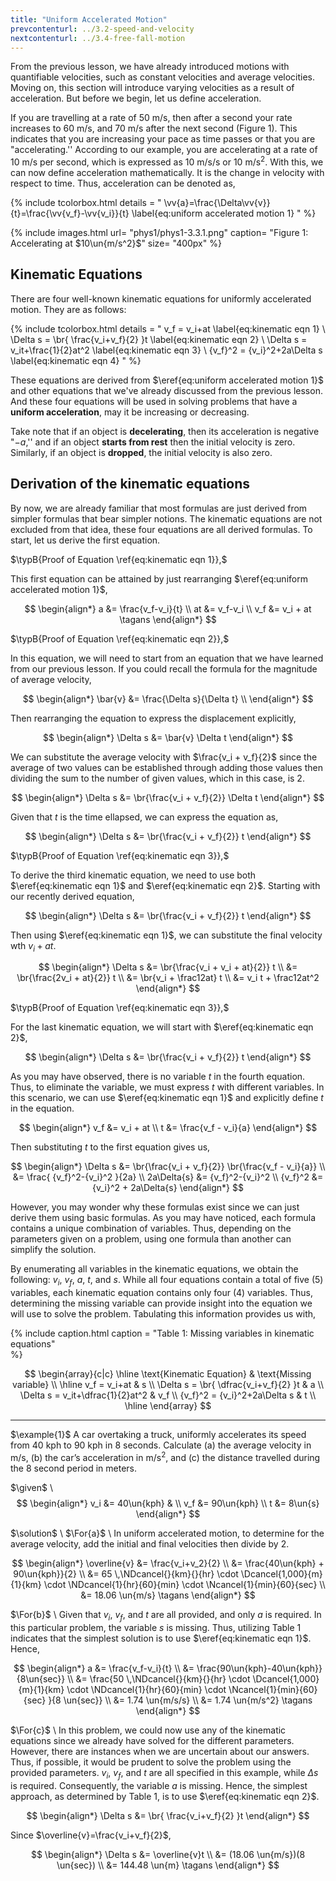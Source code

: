 ```yaml
---
title: "Uniform Accelerated Motion"
prevcontenturl: ../3.2-speed-and-velocity
nextcontenturl: ../3.4-free-fall-motion
---
```




From the previous lesson, we have already introduced motions with quantifiable velocities, such as constant velocities and average velocities. Moving on, this section will introduce varying velocities as a result of acceleration. 
But before we begin, let us define acceleration. 

If you are travelling at a rate of 50 m/s, then after a second your rate increases to 60 m/s, and 70 m/s after the next second  (Figure 1). This indicates that you are increasing your pace as time passes or that you are "accelerating.'' According to our example, you are accelerating at a rate of 10 m/s per second, which is expressed as 10 m/s/s or 10 $\mathrm{m/s^2}$. With this, we can now define acceleration mathematically. It is the change in velocity with respect to time. Thus, acceleration can be denoted as,



{% include tcolorbox.html
    details = "
	\vv{a}=\frac{\Delta\vv{v}}{t}=\frac{\vv{v_f}-\vv{v_i}}{t}
	\label{eq:uniform accelerated motion 1}
    "
%}

{% include images.html 
    url= "phys1/phys1-3.3.1.png" 
    caption= "Figure 1: Accelerating at $10\un{m/s^2}$"
    size= "400px"
%}


## Kinematic Equations
There are four well-known kinematic equations for uniformly accelerated motion. They are as follows:


{% include tcolorbox.html
    details = "
	v_f = v_i+at
		\label{eq:kinematic eqn 1} \\
	\Delta s = \br{ \frac{v_i+v_f}{2} }t 
		\label{eq:kinematic eqn 2} \\
	\Delta s = v_it+\frac{1}{2}at^2 
		\label{eq:kinematic eqn 3} \\
	{v_f}^2 = {v_i}^2+2a\Delta s
		\label{eq:kinematic eqn 4}
    "
%}






These equations are derived from $\eref{eq:uniform accelerated motion 1}$ and other equations that we've already discussed from the previous lesson. And these four equations will be used in solving problems that have a **uniform acceleration**, may it be increasing or decreasing. 

Take note that if an object is **decelerating**, then its acceleration is negative "$-a$,''
and if an object **starts from rest** then the initial velocity is zero. Similarly, if an object is **dropped**, the initial velocity is also zero.






## Derivation of the kinematic equations

By now, we are already familiar that most formulas are just derived from simpler formulas that bear simpler notions. The kinematic equations are not excluded from that idea, these four equations are all derived formulas. To start, let us derive the first equation.

$\typB{Proof of Equation \ref{eq:kinematic eqn 1}},$

This first equation can be attained by just rearranging $\eref{eq:uniform accelerated motion 1}$,

$$
\begin{align*}
	a &= \frac{v_f-v_i}{t} \\
	at &= v_f-v_i \\
	v_f &= v_i + at	\tagans
\end{align*}
$$





$\typB{Proof of Equation \ref{eq:kinematic eqn 2}},$

In this equation, we will need to start from an equation that we have learned from our previous lesson. If you could recall the formula for the magnitude of average velocity,

$$
\begin{align*}
	\bar{v} &= \frac{\Delta s}{\Delta t} \\
\end{align*}
$$

Then rearranging the equation to express the displacement explicitly,

$$
\begin{align*}
	\Delta s &= \bar{v} \Delta t
\end{align*}
$$

We can substitute the average velocity with $\frac{v_i + v_f}{2}$ since the average of two values can be established through adding those values then dividing the sum to the number of given values, which in this case, is 2.

$$
\begin{align*}
	\Delta s &= \br{\frac{v_i + v_f}{2}} \Delta t
\end{align*}
$$

Given that $t$ is the time ellapsed, we can express the equation as,

$$
\begin{align*}
	\Delta s &= \br{\frac{v_i + v_f}{2}} t
\end{align*}
$$






$\typB{Proof of Equation \ref{eq:kinematic eqn 3}},$

To derive the third kinematic equation, we need to use both $\eref{eq:kinematic eqn 1}$ and $\eref{eq:kinematic eqn 2}$. Starting with our recently derived equation,

$$
\begin{align*}
	\Delta s &= \br{\frac{v_i + v_f}{2}} t
\end{align*}
$$

Then using $\eref{eq:kinematic eqn 1}$, we can substitute the final velocity wth $v_i + at$.

$$
\begin{align*}
	\Delta s &= \br{\frac{v_i + v_i + at}{2}} t \\
			 &= \br{\frac{2v_i + at}{2}} t \\
			 &= \br{v_i + \frac12at} t \\
			 &= v_i t + \frac12at^2
\end{align*}
$$




$\typB{Proof of Equation \ref{eq:kinematic eqn 3}},$

For the last kinematic equation, we will start with $\eref{eq:kinematic eqn 2}$,

$$
\begin{align*}
	\Delta s &= \br{\frac{v_i + v_f}{2}} t
\end{align*}
$$

As you may have observed, there is no variable $t$ in the fourth equation. Thus, to eliminate the variable, we must express $t$ with different variables. In this scenario, we can use $\eref{eq:kinematic eqn 1}$ and explicitly define $t$ in the equation.

$$
\begin{align*}
	v_f &= v_i + at \\
	t &= \frac{v_f - v_i}{a}
\end{align*}
$$

Then substituting $t$ to the first equation gives us,

$$
\begin{align*}
	\Delta s &= \br{\frac{v_i + v_f}{2}} \br{\frac{v_f - v_i}{a}} \\
		&= \frac{ {v_f}^2-{v_i}^2 }{2a} \\
	2a\Delta{s} &= {v_f}^2-{v_i}^2 \\
	{v_f}^2 &= {v_i}^2 + 2a\Delta{s}
\end{align*}
$$





However, you may wonder why these formulas exist since we can just derive them using basic formulas. As you may have noticed, each formula contains a unique combination of variables. Thus, depending on the parameters given on a problem, using one formula than another can simplify the solution. 

By enumerating all variables in the kinematic equations, we obtain the following: $v_i$, $v_f$, $a$, $t$, and $s$. While all four equations contain a total of five (5) variables, each kinematic equation contains only four (4) variables. Thus, determining the missing variable can provide insight into the equation we will use to solve the problem. Tabulating this information provides us with,




{% include caption.html
    caption = "Table 1: Missing variables in kinematic equations"    
%}

$$
\begin{array}{c|c}
	\hline
	\text{Kinematic Equation} & \text{Missing variable} \\
	\hline
	v_f = v_i+at							& s \\
	\Delta s = \br{ \dfrac{v_i+v_f}{2} }t 	& a \\
	\Delta s = v_it+\dfrac{1}{2}at^2 		& v_f \\
	{v_f}^2 = {v_i}^2+2a\Delta s			& t \\
	\hline
\end{array}
$$



















---
$\example{1}$
A car overtaking a truck, uniformly accelerates its speed from 40
kph to 90 kph in 8 seconds. Calculate (a) the average velocity in
m/s, (b) the car’s acceleration in $\mathrm{m/s^2}$, and (c) the distance travelled
during the 8 second period in meters.

$\given$ \\
$$
\begin{align*}
    v_i &= 40\un{kph} & \\
    v_f &= 90\un{kph} \\
    t &= 8\un{s}
\end{align*}
$$


$\solution$ \\
$\For{a}$ \\
In uniform accelerated motion, to determine for the average velocity, add the initial and final velocities then divide by 2.

$$
\begin{align*}
	\overline{v} &= \frac{v_i+v_2}{2} \\
	&= \frac{40\un{kph} + 90\un{kph}}{2} \\
	&= 65 \,\NDcancel{}{km}{}{hr} \cdot \Dcancel{1,000}{m}{1}{km} \cdot \NDcancel{1}{hr}{60}{min} \cdot \Ncancel{1}{min}{60}{sec} \\
	&= 18.06 \un{m/s}		\tagans
\end{align*}
$$



$\For{b}$ \\
Given that $v_i$, $v_f$, and $t$ are all provided, and only $a$ is required. In this particular problem, the variable $s$ is missing. Thus, utilizing Table 1 indicates that the simplest solution is to use $\eref{eq:kinematic eqn 1}$. Hence,

$$
\begin{align*}
	a &= \frac{v_f-v_i}{t} \\
	&= \frac{90\un{kph}-40\un{kph}}{8\un{sec}} \\
	&= \frac{50 \,\NDcancel{}{km}{}{hr} \cdot \Dcancel{1,000}{m}{1}{km} \cdot \NDcancel{1}{hr}{60}{min} \cdot \Ncancel{1}{min}{60}{sec} }{8 \un{sec}} \\
	&= 1.74 \un{m/s/s} \\
	&= 1.74 \un{m/s^2}		\tagans
\end{align*}
$$


$\For{c}$ \\
In this problem, we could now use any of the kinematic equations since we already have solved for the different parameters. However, there are instances when we are uncertain about our answers. Thus, if possible, it would be prudent to solve the problem using the provided parameters. $v_i$, $v_f$, and $t$ are all specified in this example, while $\Delta{s}$ is required. Consequently, the variable $a$ is missing. Hence, the simplest approach, as determined by Table 1, is to use $\eref{eq:kinematic eqn 2}$.

$$
\begin{align*}
	\Delta s &= \br{ \frac{v_i+v_f}{2} }t 
\end{align*}
$$

Since $\overline{v}=\frac{v_i+v_f}{2}$,

$$
\begin{align*}
	\Delta s &= \overline{v}t \\
	&= (18.06 \un{m/s})(8 \un{sec}) \\
	&= 144.48 \un{m}	\tagans
\end{align*}
$$
